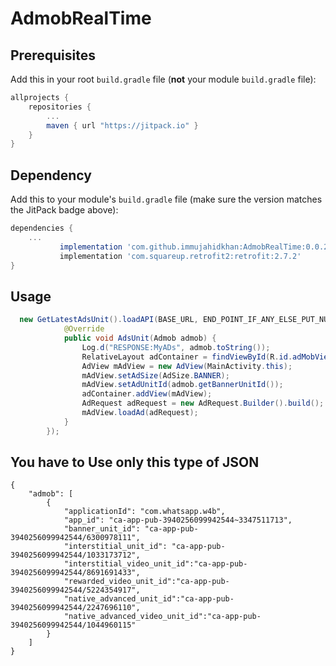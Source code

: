# AdmobRealTime

## Prerequisites

Add this in your root `build.gradle` file (**not** your module `build.gradle` file):

```gradle
allprojects {
	repositories {
		...
		maven { url "https://jitpack.io" }
	}
}
```

## Dependency

Add this to your module's `build.gradle` file (make sure the version matches the JitPack badge above):

```gradle
dependencies {
	...
		   implementation 'com.github.immujahidkhan:AdmobRealTime:0.0.2'
		   implementation 'com.squareup.retrofit2:retrofit:2.7.2'
}
```


## Usage

``` java
  new GetLatestAdsUnit().loadAPI(BASE_URL, END_POINT_IF_ANY_ELSE_PUT_NULL, mapString_IF_ANY_ELSE_PUT_NULL, "com.whatsapp.w4b", new onGetAdsUnitId<Admob>() {
            @Override
            public void AdsUnit(Admob admob) {
                Log.d("RESPONSE:MyADs", admob.toString());
                RelativeLayout adContainer = findViewById(R.id.adMobView);
                AdView mAdView = new AdView(MainActivity.this);
                mAdView.setAdSize(AdSize.BANNER);
                mAdView.setAdUnitId(admob.getBannerUnitId());
                adContainer.addView(mAdView);
                AdRequest adRequest = new AdRequest.Builder().build();
                mAdView.loadAd(adRequest);
            }
        });
```
## You have to Use only this type of JSON 

```
{
    "admob": [
        {
            "applicationId": "com.whatsapp.w4b",
            "app_id": "ca-app-pub-3940256099942544~3347511713",
            "banner_unit_id": "ca-app-pub-3940256099942544/6300978111",
            "interstitial_unit_id": "ca-app-pub-3940256099942544/1033173712",
            "interstitial_video_unit_id":"ca-app-pub-3940256099942544/8691691433",
            "rewarded_video_unit_id":"ca-app-pub-3940256099942544/5224354917",
            "native_advanced_unit_id":"ca-app-pub-3940256099942544/2247696110",
            "native_advanced_video_unit_id":"ca-app-pub-3940256099942544/1044960115"
        }
    ]
}
```
